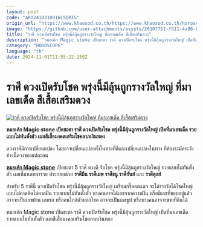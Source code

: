 ```yaml
---
layout: post
code: "ART2410310916L5QRIS"
origin_url: "https://www.khaosod.co.th/https://www.khaosod.co.th/horoscope/news_9484366"
image: "https://github.com/user-attachments/assets/20107751-f511-4a98-885e-6d1f8008227d"
title: "ราศี ดวงเปิดรับโชค พรุ่งนี้มีลุ้นถูกรางวัลใหญ่ ที่มาเลขเด็ด สีเสื้อเสริมดวง"
description: "หมอเค้ก Magic stone เปิดชะตา ราศี ดวงเปิดรับโชค พรุ่งนี้มีลุ้นถูกรางวัลใหญ่ เปิดที่มาเลขเด็ด รวยแบบไม่ทันตั้งตัว เผยสีเสื้อมงคลเสริมโชคลาภเงินทอง "
category: "HOROSCOPE"
language: "th"
date: 2024-11-01T11:55:22.280Z
---
```


# ราศี ดวงเปิดรับโชค พรุ่งนี้มีลุ้นถูกรางวัลใหญ่ ที่มาเลขเด็ด สีเสื้อเสริมดวง

[![ราศี ดวงเปิดรับโชค พรุ่งนี้มีลุ้นถูกรางวัลใหญ่ ที่มาเลขเด็ด สีเสื้อเสริมดวง](https://www.khaosod.co.th/wpapp/uploads/2024/10/zodiac-3.jpg "ราศี ดวงเปิดรับโชค พรุ่งนี้มีลุ้นถูกรางวัลใหญ่ ที่มาเลขเด็ด สีเสื้อเสริมดวง")](https://www.khaosod.co.th/wpapp/uploads/2024/10/zodiac-3.jpg)

**หมอเค้ก Magic stone เปิดชะตา ราศี ดวงเปิดรับโชค พรุ่งนี้มีลุ้นถูกรางวัลใหญ่ เปิดที่มาเลขเด็ด รวยแบบไม่ทันตั้งตัว เผยสีเสื้อมงคลเสริมโชคลาภเงินทอง**

ดวงราศีมีการเปลี่ยนแปลง โดยอาจเปลี่ยนแปลงทั้งในทางที่ดีและเปลี่ยนแปลงในทาง ที่ต้องระมัดระวังช่วงนี้ดวงของแต่ละคน

**[หมอเค้ก Magic stone](https://www.facebook.com/photo/?fbid=638308181239108&set=a.635348224868437)** เปิดชะตา 5 ราศี ดวงดี รับโชค พรุ่งนี้มีลุ้นถูกรางวัลใหญ่ รวยแบบไม่ทันตั้งตัว เผยที่มาเลขพารวย ประกอบด้วย **ราศีมีน ราศีเมษ ราศีธนู ราศีกันย์** และ **ราศีตุลย์**

สำหรับ 5 ราศีนี้ ดวงเปิดรับโชค พรุ่งนี้มีลุ้นถูกรางวัลใหญ่ เตรียมกรี๊ดคอแตก จะได้รางวัลได้โชคใหญ่แบบไม่คาดคิดไม่คาดฝัน รวยแบบไม่ทันตั้งตัว บางคนอาจได้เลขจากความฝัน หรือมีเลขที่ชอบอยู่แล้ว อาจจะเป็นเลขบ้าน เลขรถ หรือคนใกล้ตัวบอกโชค อาจจะเป็นเลขธูป หรือบางคนอาจจะขายที่ดินได้

หมอเค้ก Magic stone เปิดชะตา ราศี ดวงเปิดรับโชค พรุ่งนี้มีลุ้นถูกรางวัลใหญ่ เปิดที่มาเลขเด็ด รวยแบบไม่ทันตั้งตัว เผยสีเสื้อมงคลเสริมโชคลาภเงินทอง